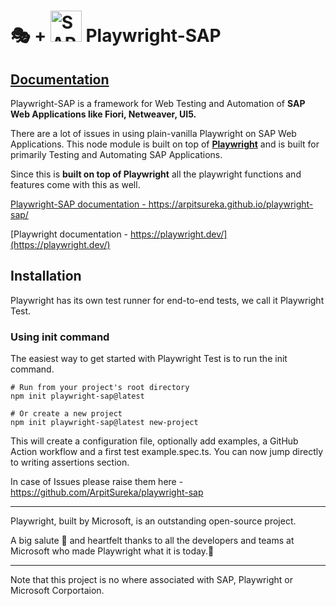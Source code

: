 # 🎭 + <img src="https://www.sap.com/dam/application/shared/logos/sap-logo-svg.svg" alt="SAPLogo" width="50"/>&nbsp;Playwright-SAP

## [Documentation](https://arpitsureka.github.io/playwright-sap/)

Playwright-SAP is a framework for Web Testing and Automation of **SAP Web Applications like Fiori, Netweaver, UI5.**

There are a lot of issues in using plain-vanilla Playwright on SAP Web Applications. This node module is built on top of [**Playwright**](https://playwright.dev/) and is built for primarily Testing and Automating SAP Applications.

Since this is **built on top of Playwright** all the playwright functions and features come with this as well. 

[Playwright-SAP documentation - https://arpitsureka.github.io/playwright-sap/ ](https://arpitsureka.github.io/playwright-sap/)


[Playwright documentation - https://playwright.dev/](https://playwright.dev/)


## Installation

Playwright has its own test runner for end-to-end tests, we call it Playwright Test.

### Using init command

The easiest way to get started with Playwright Test is to run the init command.

```Shell
# Run from your project's root directory
npm init playwright-sap@latest

# Or create a new project
npm init playwright-sap@latest new-project
```

This will create a configuration file, optionally add examples, a GitHub Action workflow and a first test example.spec.ts. You can now jump directly to writing assertions section.


In case of Issues please raise them here - https://github.com/ArpitSureka/playwright-sap

---------------------------------------------------------------------------------------------------------------
Playwright, built by Microsoft, is an outstanding open-source project.

A big salute 🫡 and heartfelt thanks to all the developers and teams at Microsoft who made Playwright what it is today.👏

----------------------------------------------------------------------------------------------------------------

Note that this project is no where associated with SAP, Playwright or Microsoft Corportaion.